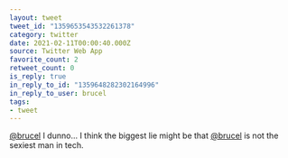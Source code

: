 ```yaml
---
layout: tweet
tweet_id: "1359653543532261378"
category: twitter
date: 2021-02-11T00:00:40.000Z
source: Twitter Web App
favorite_count: 2
retweet_count: 0
is_reply: true
in_reply_to_id: "1359648282302164996"
in_reply_to_user: brucel
tags:
- tweet
---
```


[@brucel](https://twitter.com/@brucel) I dunno... I think the biggest lie might be that [@brucel](https://twitter.com/@brucel) is not the sexiest man in tech.
